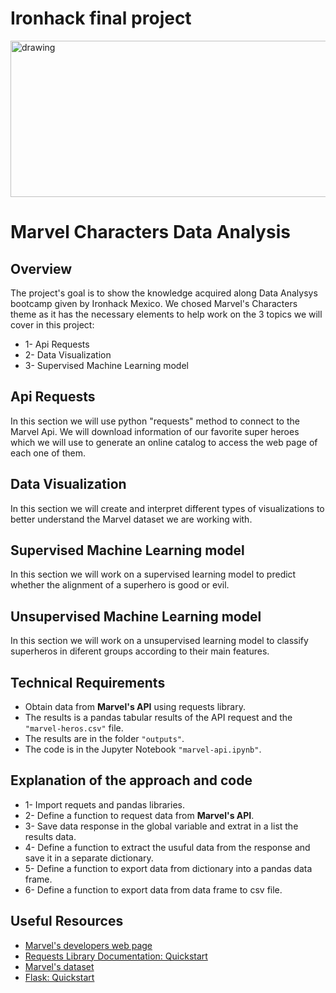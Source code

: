 # Ironhack final project

<!-- ![Marvel](./imgs/avengers.gif) -->
<img src="./static/avengers.gif" alt="drawing" height='250' width="1000"/>

# Marvel Characters Data Analysis

## Overview
The project's goal is to show the knowledge acquired along Data Analysys bootcamp given by Ironhack Mexico.
We chosed Marvel's Characters theme as it has the necessary elements to help work on the 3 topics we will cover in this project:

* 1- Api Requests
* 2- Data Visualization
* 3- Supervised Machine Learning model

## Api Requests
In this section we will use python "requests" method to connect to the Marvel Api.
We will download information of our favorite super heroes which we will use to generate an online catalog to access the web page of each one of them.

## Data Visualization
In this section we will create and interpret different types of visualizations to better understand the Marvel dataset we are working with.

## Supervised Machine Learning model
In this section we will work on a supervised learning model to predict whether the alignment of a superhero is good or evil.

## Unsupervised Machine Learning model
In this section we will work on a unsupervised learning model to classify superheros in diferent groups according to their main features.

## Technical Requirements
* Obtain data from **Marvel's API** using requests library.
* The results is a pandas tabular results of the API request and the ``"marvel-heros.csv"`` file.
* The results are in the folder ``"outputs"``.
* The code is in the Jupyter Notebook ``"marvel-api.ipynb"``.

## Explanation of the approach and code
* 1- Import requets and pandas libraries.
* 2- Define a function to request data from **Marvel's API**.
* 3- Save data response in the global variable and extrat in a list the results data.
* 4- Define a function to extract the usuful data from the response and save it in a separate dictionary.
* 5- Define a function to export data from dictionary into a pandas data frame.
* 6- Define a function to export data from data frame to csv file.

## Useful Resources

* [Marvel's developers web page](https://developer.marvel.com/)
* [Requests Library Documentation: Quickstart](http://docs.python-requests.org/en/master/user/quickstart/)
* [Marvel's dataset](https://www.kaggle.com/dannielr/marvel-superheroes)
* [Flask: Quickstart](https://flask.palletsprojects.com/en/2.0.x/quickstart/)
